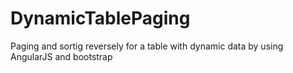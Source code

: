# DynamicTablePaging
Paging and sortig reversely for a table with dynamic data by using AngularJS and bootstrap
